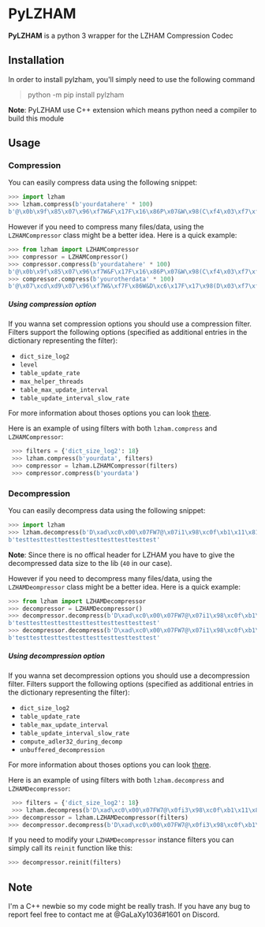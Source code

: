 # PyLZHAM
**PyLZHAM** is a python 3 wrapper for the LZHAM Compression Codec

## Installation
In order to install pylzham, you'll simply need to use the following command
> python -m pip install pylzham

**Note**: PyLZHAM use C++ extension which means python need a compiler to build this module
## Usage
### Compression
You can easily compress data using the following snippet:

```python
>>> import lzham
>>> lzham.compress(b'yourdatahere' * 100)
b'@\x0b\x9f\x85\x07\x96\xf7W&F\x17F\x16\x86P\x07&W\x98(C\xf4\x03\xf7\xf4\x02m\x98\xc0P\xeb\xf9$'
```

However if you need to compress many files/data, using the `LZHAMCompressor` class might be a better idea. Here is a quick example:

```python
>>> from lzham import LZHAMCompressor
>>> compressor = LZHAMCompressor()
>>> compressor.compress(b'yourdatahere' * 100)
b'@\x0b\x9f\x85\x07\x96\xf7W&F\x17F\x16\x86P\x07&W\x98(C\xf4\x03\xf7\xf4\x02m\x98\xc0P\xeb\xf9$'
>>> compressor.compress(b'yourotherdata' * 100)
b'@\x07\xcd\xd9\x07\x96\xf7W&\xf7F\x86W&D\xc6\x17F\x17\x98(D\x03\xf7\xf4\x03\xf7\xf4\x01\x98\xc03i*k'
```

##### Using compression option
If you wanna set compression options you should use a compression filter. Filters support the following options (specified as additional entries in the dictionary representing the filter):

- `dict_size_log2`
- `level`
- `table_update_rate`
- `max_helper_threads`
- `table_max_update_interval`
- `table_update_interval_slow_rate`

For more information about thoses options you can look [there](https://github.com/richgel999/lzham_codec/wiki/LZHAM-Codec-API-Reference#compression-parameters-struct).

Here is an example of using filters with both `lzham.compress` and `LZHAMCompressor`:

```python
 >>> filters = {'dict_size_log2': 18}
 >>> lzham.compress(b'yourdata', filters)
 >>> compressor = lzham.LZHAMCompressor(filters)
 >>> compressor.compress(b'yourdata')
```

### Decompression
You can easily decompress data using the following snippet:

```python
>>> import lzham
>>> lzham.decompress(b'D\xad\xc0\x00\x07FW7@\x07i1\x98\xc0f\xb1\x11\x81', 40)
b'testtesttesttesttesttesttesttesttesttest'
```

**Note**: Since there is no offical header for LZHAM you have to give the decompressed data size to the lib (`40` in our case). 

However if you need to decompress many files/data, using the `LZHAMDeompressor` class might be a better idea. Here is a quick example:

```python
>>> from lzham import LZHAMDecompressor
>>> decompressor = LZHAMDecompressor()
>>> decompressor.decompress(b'D\xad\xc0\x00\x07FW7@\x07i1\x98\xc0f\xb1\x11\x81', 40)
b'testtesttesttesttesttesttesttesttesttest'
>>> decompressor.decompress(b'D\xad\xc0\x00\x07FW7@\x07i1\x98\xc0f\xb1\x11\x81', 40)
b'testtesttesttesttesttesttesttesttesttest'
```

##### Using decompression option
If you wanna set decompression options you should use a decompression filter. Filters support the following options (specified as additional entries in the dictionary representing the filter):

- `dict_size_log2`
- `table_update_rate`
- `table_max_update_interval`
- `table_update_interval_slow_rate`
- `compute_adler32_during_decomp`
- `unbuffered_decompression`

For more information about thoses options you can look [there](https://github.com/richgel999/lzham_codec/wiki/LZHAM-Codec-API-Reference#decompression-parameters-struct).

Here is an example of using filters with both `lzham.decompress` and `LZHAMDecompressor`:

```python
 >>> filters = {'dict_size_log2': 18}
 >>> lzham.decompress(b'D\xad\xc0\x00\x07FW7@\x0fi3\x98\xc0f\xb1\x11\x81', 40, filters)
>>> decompressor = lzham.LZHAMDecompressor(filters)
>>> decompressor.decompress(b'D\xad\xc0\x00\x07FW7@\x0fi3\x98\xc0f\xb1\x11\x81', 40)
```

If you need to modify your `LZHAMDecompressor` instance filters you can simply call its `reinit` function like this:

```python
>>> decompressor.reinit(filters)
```

## Note

I'm a C++ newbie so my code might be really trash. If you have any bug to report feel free to contact me at @GaLaXy1036#1601 on Discord.